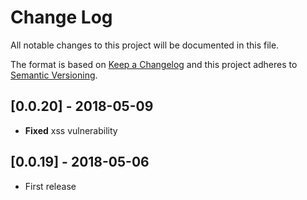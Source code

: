 # Change Log
All notable changes to this project will be documented in this file.

The format is based on [Keep a Changelog](http://keepachangelog.com/)
and this project adheres to [Semantic Versioning](http://semver.org/).

## [0.0.20] - 2018-05-09
- **Fixed** xss vulnerability

## [0.0.19] - 2018-05-06
- First release
